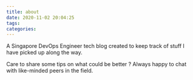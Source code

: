```yaml
---
title: about
date: 2020-11-02 20:04:25
tags:
categories:
---
```

A Singapore DevOps Engineer tech blog created to keep track of stuff I have picked up along the way.

Care to share some tips on what could be better ? Always happy to chat with like-minded peers in the field.
